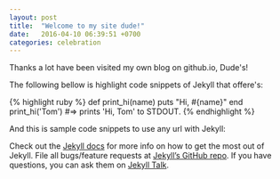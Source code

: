 ```yaml
---
layout: post
title:  "Welcome to my site dude!"
date:   2016-04-10 06:39:51 +0700
categories: celebration
---
```


Thanks a lot have been visited my own blog on github.io, Dude's!

The following bellow is highlight code snippets of Jekyll that offere's:

{% highlight ruby %}
def print_hi(name)
  puts "Hi, #{name}"
end
print_hi('Tom')
#=> prints 'Hi, Tom' to STDOUT.
{% endhighlight %}

And this is sample code snippets to use any url with Jekyll:

Check out the [Jekyll docs][jekyll-docs] for more info on how to get the most out of Jekyll. File all bugs/feature requests at [Jekyll’s GitHub repo][jekyll-gh]. If you have questions, you can ask them on [Jekyll Talk][jekyll-talk].

[jekyll-docs]: http://jekyllrb.com/docs/home
[jekyll-gh]:   https://github.com/jekyll/jekyll
[jekyll-talk]: https://talk.jekyllrb.com/
